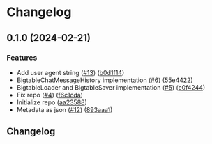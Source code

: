 # Changelog

## 0.1.0 (2024-02-21)


### Features

* Add user agent string ([#13](https://github.com/googleapis/langchain-google-bigtable-python/issues/13)) ([b0d1f14](https://github.com/googleapis/langchain-google-bigtable-python/commit/b0d1f14eea893d32cbd9a5ba93254656a21ce4b6))
* BigtableChatMessageHistory implementation ([#6](https://github.com/googleapis/langchain-google-bigtable-python/issues/6)) ([55e4422](https://github.com/googleapis/langchain-google-bigtable-python/commit/55e4422a4fb317fb0ea98a9bd0362ce90b02e402))
* BigtableLoader and BigtableSaver implementation ([#5](https://github.com/googleapis/langchain-google-bigtable-python/issues/5)) ([c0f4244](https://github.com/googleapis/langchain-google-bigtable-python/commit/c0f4244aacb997434d8a5dc1decdeb3da32f9140))
* Fix repo ([#4](https://github.com/googleapis/langchain-google-bigtable-python/issues/4)) ([f6c1cda](https://github.com/googleapis/langchain-google-bigtable-python/commit/f6c1cda807159857c2ab05556e6c595f5fb19730))
* Initialize repo ([aa23588](https://github.com/googleapis/langchain-google-bigtable-python/commit/aa23588f720777bffeb2a454859237b6b9bcb6bd))
* Metadata as json ([#12](https://github.com/googleapis/langchain-google-bigtable-python/issues/12)) ([893aaa1](https://github.com/googleapis/langchain-google-bigtable-python/commit/893aaa1294757f58e5f1fdc15394a8d21b155226))

## Changelog
